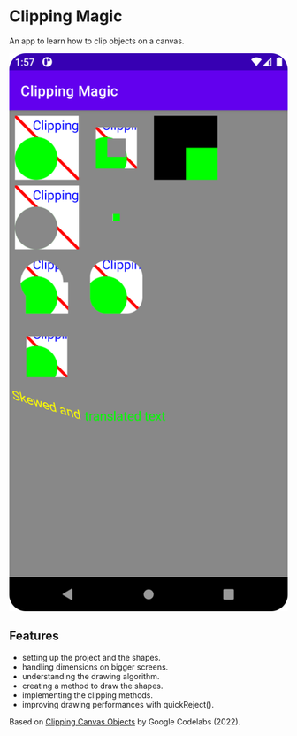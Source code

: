 # Clipping Magic

An app to learn how to clip objects on a canvas.

<p align="center">
<img src="screenshot.png" style="width:528px;max-width: 100%;">
</p>

## Features

- setting up the project and the shapes.
- handling dimensions on bigger screens.
- understanding the drawing algorithm.
- creating a method to draw the shapes.
- implementing the clipping methods.
- improving drawing performances with quickReject().

Based on [Clipping Canvas Objects](https://developer.android.com/codelabs/advanced-android-kotlin-training-clipping-canvas-objects#0) by Google Codelabs (2022).
